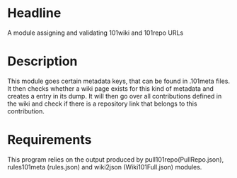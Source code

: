 # Headline

A module assigning and validating 101wiki and 101repo URLs

# Description

This module goes certain metadata keys, that can be found in .101meta files. It then checks whether a wiki page exists
for this kind of metadata and creates a entry in its dump.
It will then go over all contributions defined in the wiki and check if there is a repository link that belongs to this
contribution.

# Requirements

This program relies on the output produced by pull101repo(PullRepo.json), rules101meta (rules.json) and wiki2json (Wiki101Full.json)
 modules.